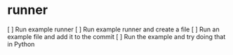 # runner

[ ] Run example runner
[ ] Run example runner and create a file 
[ ] Run an example file and add it to the commit
[ ] Run the example and try doing that in Python
